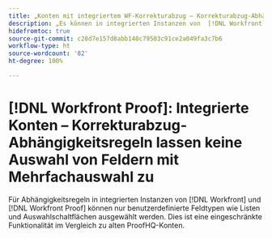 ```yaml
---
title: „Konten mit integriertem WF-Korrekturabzug – Korrekturabzug-Abhängigkeitsregeln lassen keine Auswahl von Feldern mit Mehrfachauswahl zu“
description: „Es können in integrierten Instanzen von  [!DNL Workfront] und  [!DNL Workfront Proof]  nur benutzerdefinierte Feldtypen wie Listen und Auswahlschaltflächen für Abhängigkeitsregeln ausgewählt werden. Dies ist eine eingeschränkte Funktionalität im Vergleich zu alten ProofHQ-Konten.“
hidefromtoc: true
source-git-commit: c28d7e157d8abb140c79503c91ce2a049fa3c7b6
workflow-type: ht
source-wordcount: '82'
ht-degree: 100%

---
```



# [!DNL Workfront Proof]: Integrierte Konten – Korrekturabzug-Abhängigkeitsregeln lassen keine Auswahl von Feldern mit Mehrfachauswahl zu

Für Abhängigkeitsregeln in integrierten Instanzen von [!DNL Workfront] und [!DNL Workfront Proof] können nur benutzerdefinierte Feldtypen wie Listen und Auswahlschaltflächen ausgewählt werden. Dies ist eine eingeschränkte Funktionalität im Vergleich zu alten ProofHQ-Konten.
